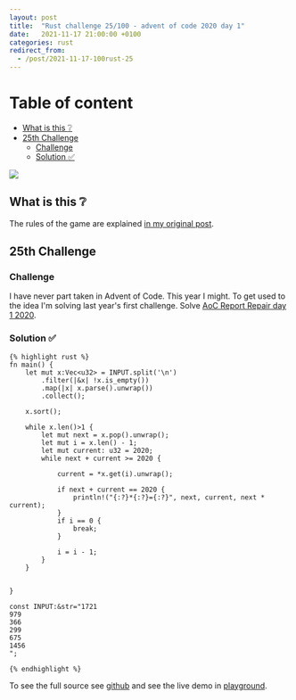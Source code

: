 ```yaml
---
layout: post
title:  "Rust challenge 25/100 - advent of code 2020 day 1"
date:   2021-11-17 21:00:00 +0100
categories: rust
redirect_from:
  - /post/2021-11-17-100rust-25
---
```



#  Table of content
<!-- MarkdownTOC autolink="true" -->

- [What is this :grey_question:](#what-is-this-grey_question)
- [25th Challenge](#25th-challenge)
	- [Challenge](#challenge)
	- [Solution :white_check_mark:](#solution-white_check_mark)

<!-- /MarkdownTOC -->

![](/assets/img/aoc.png)
## What is this :grey_question: 

The rules of the game are explained [in my original post](https://maebli.github.io/rust/2021/10/18/100rust.html). 

## 25th Challenge
### Challenge

I have never part taken in Advent of Code. This year I might. To get used to the idea I'm solving last year's first challenge. Solve [AoC Report Repair day 1 2020](ttps://adventofcode.com/2020/day/1).

### Solution :white_check_mark:

	{% highlight rust %}
	fn main() {
	    let mut x:Vec<u32> = INPUT.split('\n')
	        .filter(|&x| !x.is_empty())
	        .map(|x| x.parse().unwrap())
	        .collect();

	    x.sort();

	    while x.len()>1 {
	        let mut next = x.pop().unwrap();
	        let mut i = x.len() - 1;
	        let mut current: u32 = 2020;
	        while next + current >= 2020 {

	            current = *x.get(i).unwrap();

	            if next + current == 2020 {
	                println!("{:?}*{:?}={:?}", next, current, next * current);
	            }
	            if i == 0 {
	                break;
	            }

	            i = i - 1;
	        }
	    }


	}

	const INPUT:&str="1721
	979
	366
	299
	675
	1456
	";

	{% endhighlight %}


To see the full source see [github](https://github.com/maebli/100rustsnippets/tree/master/aco-1-2020) and see the live demo in [playground](https://play.rust-lang.org/?version=stable&edition=2018&gist=673db217a0a926cd0c0e0c2e020319b7). 
